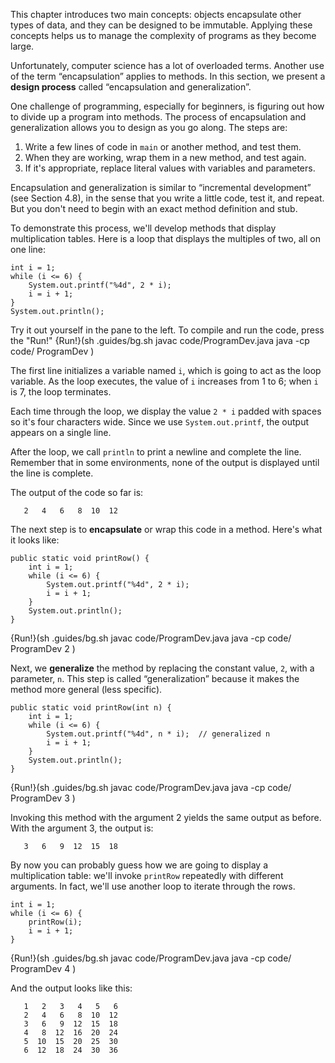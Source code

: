 This chapter introduces two main concepts: objects encapsulate other types of data, and they can be designed to be immutable.
Applying these concepts helps us to manage the complexity of programs as they become large.


Unfortunately, computer science has a lot of overloaded terms.
Another use of the term “encapsulation” applies to methods.
In this section, we present a **design process** called “encapsulation and generalization”.

One challenge of programming, especially for beginners, is figuring out how to divide up a program into methods.
The process of encapsulation and generalization allows you to design as you go along.
The steps are:



1.  Write a few lines of code in `main` or another method, and test them.
1.  When they are working, wrap them in a new method, and test again.
1.  If it's appropriate, replace literal values with variables and parameters.


Encapsulation and generalization is similar to “incremental development” (see Section 4.8), in the sense that you write a little code, test it, and repeat.
But you don't need to begin with an exact method definition and stub.


To demonstrate this process, we'll develop methods that display multiplication tables.
Here is a loop that displays the multiples of two, all on one line:

```code
int i = 1;
while (i <= 6) {
    System.out.printf("%4d", 2 * i);
    i = i + 1;
}
System.out.println();
```

Try it out yourself in the pane to the left. To compile and run the code, press the "Run!"
{Run!}(sh .guides/bg.sh javac code/ProgramDev.java java -cp code/ ProgramDev )


The first line initializes a variable named `i`, which is going to act as the loop variable.
As the loop executes, the value of `i` increases from 1 to 6; when `i` is 7, the loop terminates.

Each time through the loop, we display the value `2 * i` padded with spaces so it's four characters wide.
Since we use `System.out.printf`, the output appears on a single line.

After the loop, we call `println` to print a newline and complete the line.
Remember that in some environments, none of the output is displayed until the line is complete.

The output of the code so far is:

```code
   2   4   6   8  10  12
```


The next step is to **encapsulate** or wrap this code in a method.
Here's what it looks like:

```code
public static void printRow() {
    int i = 1;
    while (i <= 6) {
        System.out.printf("%4d", 2 * i);
        i = i + 1;
    }
    System.out.println();
}
```

{Run!}(sh .guides/bg.sh javac code/ProgramDev.java java -cp code/ ProgramDev 2 )


Next, we **generalize** the method by replacing the constant value, `2`, with a parameter, `n`.
This step is called “generalization” because it makes the method more general (less specific).

```code
public static void printRow(int n) {
    int i = 1;
    while (i <= 6) {
        System.out.printf("%4d", n * i);  // generalized n
        i = i + 1;
    }
    System.out.println();
}
```
{Run!}(sh .guides/bg.sh javac code/ProgramDev.java java -cp code/ ProgramDev 3 )


Invoking this method with the argument 2 yields the same output as before.
With the argument 3, the output is:

```code
   3   6   9  12  15  18
```


By now you can probably guess how we are going to display a multiplication table: we'll invoke `printRow` repeatedly with different arguments.
In fact, we'll use another loop to iterate through the rows.

```code
int i = 1;
while (i <= 6) {
    printRow(i);
    i = i + 1;
}
```
{Run!}(sh .guides/bg.sh javac code/ProgramDev.java java -cp code/ ProgramDev 4 )


And the output looks like this:

```code
   1   2   3   4   5   6
   2   4   6   8  10  12
   3   6   9  12  15  18
   4   8  12  16  20  24
   5  10  15  20  25  30
   6  12  18  24  30  36
```